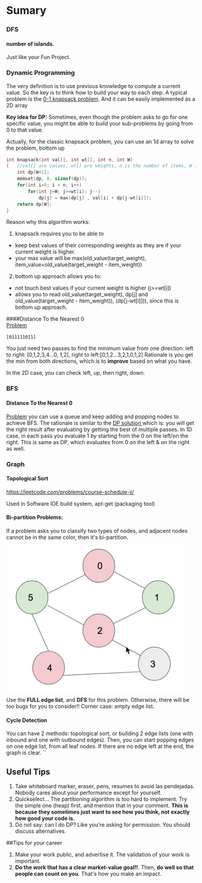 # Sumary

### DFS
#### number of islands. 
Just like your Fun Project. 


### Dynamic Programming
The very definition is to use previous knowledge to compute a current value. So the key is to think how to build your way to each step. 
A typical problem is the [0-1 knapsack problem](https://www.youtube.com/watch?v=xCbYmUPvc2Q). And it can be easily implemented as a 2D array

**Key idea for DP:** Sometimes, even though the problem asks to go for one specific value, you might be able to build your sub-problems by going 
from 0 to that value. 

Actually, for the classic knapsack problem, you can use an 1d array to solve the problem, bottom up
```c++
int knapsack(int val[], int wt[], int n, int W)
{   //val[] are values, wt[] are weights, n is the number of items, W is target weight. 
    int dp[W+1];
    memset(dp, 0, sizeof(dp));
    for(int i=0; i < n; i++) 
        for(int j=W; j>=wt[i]; j--)
            dp[j] = max(dp[j] , val[i] + dp[j-wt[i]]);
    return dp[W];
}
```
Reason why this algorithm works:
1. knapsack requires you to be able to
  - keep best values of their corresponding weights as they are if your current weight is higher.   
  - your max value will be max(old_value(target_weight), item_value+old_value(target_weight - item_weight))
2. bottom up approach allows you to: 
  - not touch best values if your current weight is higher (j>=wt[i])
  - allows you to read old_value(target_weight), dp[j] and old_value(target_weight - item_weight)), (dp[j-wt[i]])), since this is 
  bottom up approach. 
  
####Distance To the Nearest 0  
[Problem](https://leetcode.com/problems/01-matrix/)
```
[011111011]
```
You just need two passes to find the minimum value from one direction: left to right: [0,1,2,3,4...0, 1,2], right to left:[0,1,2...3,2,1,0,1,2]
Rationale is you get the min from both directions, which is to **improve** based on what you have. 

In the 2D case, you can check left, up, then right, down. 

### BFS 
#### Distance To the Nearest 0  
[Problem](https://leetcode.com/problems/01-matrix/)
you can use a queue and keep adding and popping nodes to achieve BFS. The rationale is similar to the [DP solution ](#Distance-To-the-Nearest-0)
which is: you will get the right result after evaluating by getting the best of multiple passes. 
In 1D case, in each pass you evaluate 1 by starting from the 0 on the left/on the right. This is same as DP, which evaluates from 0 on the left & on the right as well.   
  
### Graph 

#### Topological Sort
https://leetcode.com/problems/course-schedule-ii/

Used in Software IDE build system, apt-get (packaging tool)

#### Bi-partition Problems: 
If a problem asks you to classify two types of nodes, and adjacent nodes cannot be in the same color, then it's bi-partition. 

![](Media/Bipartition.png)

Use the **FULL edge list**, and **DFS** for this problem. Otherwise, there will be too bugs for you to consider!!
Corner case: empty edge list. 

#### Cycle Detection
You can have 2 methods: topological sort, or building 2 edge lists (one with inbound and one with outbound edges). 
Then, you can start popping edges on one edge list, from all leaf nodes. If there are no edge left at the end, the graph is clear. 
``


## Useful Tips
1. Take whiteboard marker, eraser, pens, resumes to avoid las pendejadas. Nobody cares about your performance except for yourself. 
2. Quickselect... The partitioning algorithm is too hard to implement. Try the simple one (heap) first, and mention that in your comment. 
**This is because they sometimes just want to see how you think, not exactly how good your code is.**
3. Do not say: can I do DP? Like you're asking for permission. You should discuss alternatives. 


##Tips for your career
1. Make your work public, and advertise it. The validation of your work is important. 
2. **Do the work that has a clear market-value goal!!**. Then, **do well so that people can count on you**.
That's how you make an impact. 